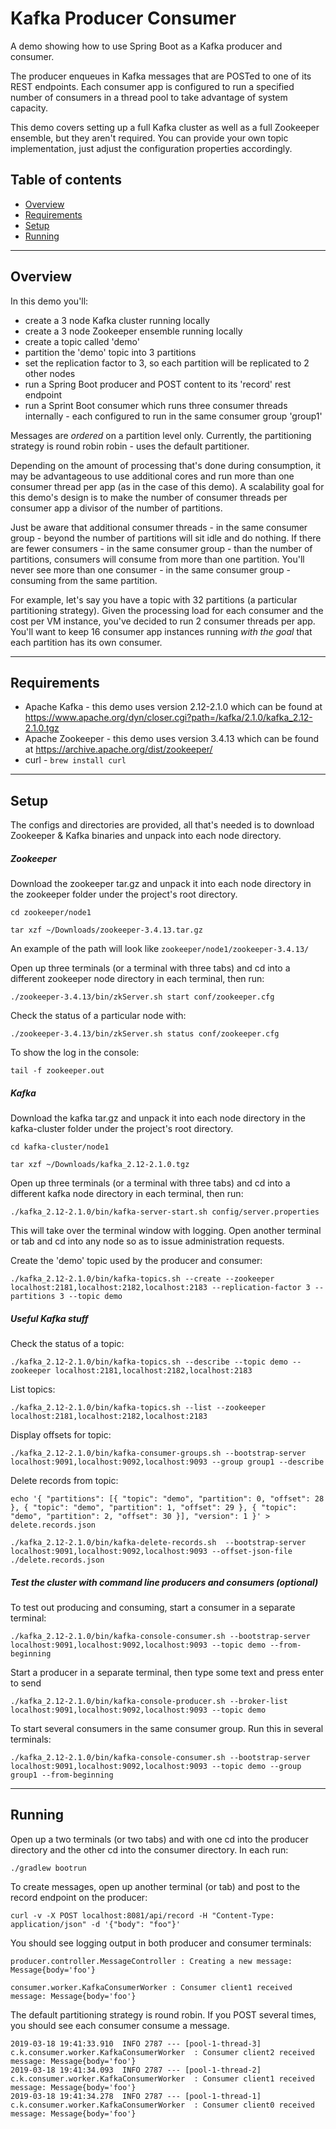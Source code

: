# Kafka Producer Consumer 

A demo showing how to use Spring Boot as a Kafka producer and consumer. 

The producer enqueues in Kafka
messages that are POSTed to one of its REST endpoints. Each consumer app is configured to run a
specified number of consumers in a thread pool to take advantage of system capacity. 

This demo covers setting up a full Kafka cluster as well as a full Zookeeper ensemble, but they aren't required.
You can provide your own topic implementation, just adjust the configuration properties accordingly.



## Table of contents
- [Overview](#overview)
- [Requirements](#requirements)
- [Setup](#setup)
- [Running](#running)

- - - 

## Overview

In this demo you'll:

- create a 3 node Kafka cluster running locally
- create a 3 node Zookeeper ensemble running locally
- create a topic called 'demo'
- partition the 'demo' topic into 3 partitions
- set the replication factor to 3, so each partition will be replicated to 2 other nodes
- run a Spring Boot producer and POST content to its 'record' rest endpoint
- run a Sprint Boot consumer which runs three consumer threads internally - each configured to run in the same consumer group 'group1'

Messages are *ordered* on a partition level only. Currently, the partitioning strategy is round robin robin - uses the default partitioner.

Depending on the amount of processing that's done during consumption, it may be advantageous to use
additional cores and run more than one consumer thread per app (as in the case of this demo).
A scalability goal for this demo's design is to make the number of consumer threads per consumer app 
a divisor of the number of partitions. 

Just be aware that additional consumer threads - in the same consumer group - beyond the number of partitions 
will sit idle and do nothing. If there are fewer consumers - in the same consumer group - than the number of partitions, consumers will consume
from more than one partition. You'll never see more than one consumer - in the same consumer group - consuming from the same partition.

For example, let's say you have a topic with 32 partitions (a particular partitioning strategy). Given the processing load for each consumer and the cost per VM instance, you've decided to run 2 consumer threads per 
app. You'll want to keep 16 consumer app instances running *with the goal* that each partition has its own consumer.

- - - 

## Requirements

* Apache Kafka - this demo uses version 2.12-2.1.0 which can be found at https://www.apache.org/dyn/closer.cgi?path=/kafka/2.1.0/kafka_2.12-2.1.0.tgz
* Apache Zookeeper - this demo uses version 3.4.13 which can be found at https://archive.apache.org/dist/zookeeper/
* curl - `brew install curl`

- - - 

## Setup

The configs and directories are provided, all that's needed is to download Zookeeper & Kafka binaries and unpack into each node directory.

##### Zookeeper

Download the zookeeper tar.gz and unpack it into each node directory in the zookeeper folder under the project's root directory.

`cd zookeeper/node1`

`tar xzf ~/Downloads/zookeeper-3.4.13.tar.gz`

An example of the path will look like `zookeeper/node1/zookeeper-3.4.13/`
 
Open up three terminals (or a terminal with three tabs) and cd into a different zookeeper node directory in each terminal, then run:

`./zookeeper-3.4.13/bin/zkServer.sh start conf/zookeeper.cfg`

Check the status of a particular node with:

`./zookeeper-3.4.13/bin/zkServer.sh status conf/zookeeper.cfg`

To show the log in the console:

`tail -f zookeeper.out`

##### Kafka

Download the kafka tar.gz and unpack it into each node directory in the kafka-cluster folder under the project's root directory.

`cd kafka-cluster/node1`

`tar xzf ~/Downloads/kafka_2.12-2.1.0.tgz`

Open up three terminals (or a terminal with three tabs) and cd into a different kafka node directory in each terminal, then run:

`./kafka_2.12-2.1.0/bin/kafka-server-start.sh config/server.properties`

This will take over the terminal window with logging. Open another terminal or tab and cd into any node so as to issue administration requests.

Create the 'demo' topic used by the producer and consumer:

`./kafka_2.12-2.1.0/bin/kafka-topics.sh --create --zookeeper localhost:2181,localhost:2182,localhost:2183 --replication-factor 3 --partitions 3 --topic demo`

##### Useful Kafka stuff
Check the status of a topic:

`./kafka_2.12-2.1.0/bin/kafka-topics.sh --describe --topic demo --zookeeper localhost:2181,localhost:2182,localhost:2183`

List topics:

`./kafka_2.12-2.1.0/bin/kafka-topics.sh --list --zookeeper localhost:2181,localhost:2182,localhost:2183`

Display offsets for topic:

`./kafka_2.12-2.1.0/bin/kafka-consumer-groups.sh --bootstrap-server localhost:9091,localhost:9092,localhost:9093 --group group1 --describe`

Delete records from topic:

`echo '{ "partitions": [{ "topic": "demo", "partition": 0, "offset": 28 }, { "topic": "demo", "partition": 1, "offset": 29 }, { "topic": "demo", "partition": 2, "offset": 30 }], "version": 1 }' > delete.records.json`

`./kafka_2.12-2.1.0/bin/kafka-delete-records.sh  --bootstrap-server localhost:9091,localhost:9092,localhost:9093 --offset-json-file ./delete.records.json`

##### Test the cluster with command line producers and consumers (optional)

To test out producing and consuming, start a consumer in a separate terminal:

`./kafka_2.12-2.1.0/bin/kafka-console-consumer.sh --bootstrap-server localhost:9091,localhost:9092,localhost:9093 --topic demo --from-beginning`

Start a producer in a separate terminal, then type some text and press enter to send

`./kafka_2.12-2.1.0/bin/kafka-console-producer.sh --broker-list localhost:9091,localhost:9092,localhost:9093 --topic demo`

To start several consumers in the same consumer group. Run this in several terminals:

`./kafka_2.12-2.1.0/bin/kafka-console-consumer.sh --bootstrap-server localhost:9091,localhost:9092,localhost:9093 --topic demo --group group1 --from-beginning`

----

## Running

Open up a two terminals (or two tabs) and with one cd into the producer directory and the other cd into the consumer directory. In each run:

`./gradlew bootrun`

To create messages, open up another terminal (or tab) and post to the record endpoint on the producer:

`curl -v -X POST localhost:8081/api/record -H "Content-Type: application/json" -d '{"body": "foo"}'`

You should see logging output in both producer and consumer terminals:

`producer.controller.MessageController : Creating a new message: Message{body='foo'}`

`consumer.worker.KafkaConsumerWorker : Consumer client1 received message: Message{body='foo'}`

The default partitioning strategy is round robin. If you POST several times, you should see each consumer consume a message.

```
2019-03-18 19:41:33.910  INFO 2787 --- [pool-1-thread-3] c.k.consumer.worker.KafkaConsumerWorker  : Consumer client2 received message: Message{body='foo'}
2019-03-18 19:41:34.093  INFO 2787 --- [pool-1-thread-2] c.k.consumer.worker.KafkaConsumerWorker  : Consumer client1 received message: Message{body='foo'}
2019-03-18 19:41:34.278  INFO 2787 --- [pool-1-thread-1] c.k.consumer.worker.KafkaConsumerWorker  : Consumer client0 received message: Message{body='foo'}
```






